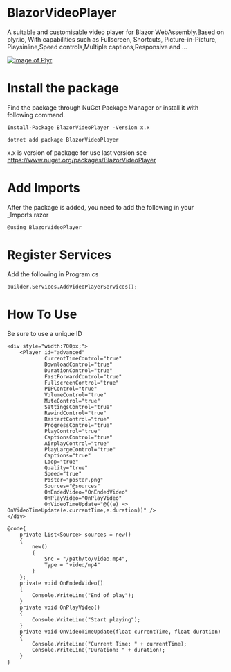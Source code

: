 # BlazorVideoPlayer
A suitable and customisable video player for Blazor WebAssembly.Based on plyr.io, With capabilities such as Fullscreen, Shortcuts, Picture-in-Picture, Playsinline,Speed controls,Multiple captions,Responsive and ...

[![Image of Plyr](https://user-images.githubusercontent.com/65253484/115996747-d4299e80-a5f5-11eb-97c6-23e268a31b0d.png)](https://www.nuget.org/packages/BlazorVideoPlayer)


# Install the package
Find the package through NuGet Package Manager or install it with following command.
```
Install-Package BlazorVideoPlayer -Version x.x
```
```
dotnet add package BlazorVideoPlayer
``` 
x.x is version of package for use last version see https://www.nuget.org/packages/BlazorVideoPlayer

# Add Imports
After the package is added, you need to add the following in your _Imports.razor
```
@using BlazorVideoPlayer
```

# Register Services
Add the following in Program.cs
```
builder.Services.AddVideoPlayerServices();
```

# How To Use
Be sure to use a unique ID
```
<div style="width:700px;">
    <Player id="advanced"
            CurrentTimeControl="true"
            DownloadControl="true"
            DurationControl="true"
            FastForwardControl="true"
            FullscreenControl="true"
            PIPControl="true"
            VolumeControl="true"
            MuteControl="true"
            SettingsControl="true"
            RewindControl="true"
            RestartControl="true"
            ProgressControl="true"
            PlayControl="true"
            CaptionsControl="true"
            AirplayControl="true"
            PlayLargeControl="true"
            Captions="true"
            Loop="true"
            Quality="true"
            Speed="true"
            Poster="poster.png"
            Sources="@sources"
            OnEndedVideo="OnEndedVideo"
            OnPlayVideo="OnPlayVideo"
            OnVideoTimeUpdate="@((e) => OnVideoTimeUpdate(e.currentTime,e.duration))" />
</div>

@code{
    private List<Source> sources = new()
    {
        new()
        {
            Src = "/path/to/video.mp4",
            Type = "video/mp4"
        }
    };
    private void OnEndedVideo()
    {
        Console.WriteLine("End of play");
    }
    private void OnPlayVideo()
    {
        Console.WriteLine("Start playing");
    }
    private void OnVideoTimeUpdate(float currentTime, float duration)
    {
        Console.WriteLine("Current Time: " + currentTime);
        Console.WriteLine("Duration: " + duration);
    }
}
```
